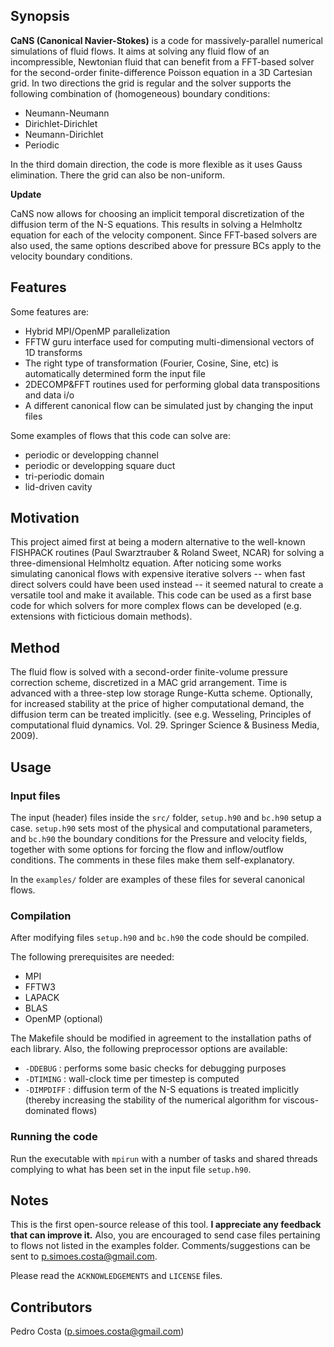 ## Synopsis

**CaNS (Canonical Navier-Stokes)** is a code for massively-parallel numerical simulations of fluid flows. It aims at solving any fluid flow of an incompressible, Newtonian fluid that can benefit from a FFT-based solver for the second-order finite-difference Poisson equation in a 3D Cartesian grid. In two directions the grid is regular and the solver supports the following combination of (homogeneous) boundary conditions:

 * Neumann-Neumann
 * Dirichlet-Dirichlet
 * Neumann-Dirichlet
 * Periodic

In the third domain direction, the code is more flexible as it uses Gauss elimination. There the grid can also be non-uniform.

**Update**

CaNS now allows for choosing an implicit temporal discretization of the diffusion term of the N-S equations. This results in solving a Helmholtz equation for each of the velocity component. Since FFT-based solvers are also used, the same options described above for pressure BCs apply to the velocity boundary conditions.

## Features

Some features are:

 * Hybrid MPI/OpenMP parallelization
 * FFTW guru interface used for computing multi-dimensional vectors of 1D transforms
 * The right type of transformation (Fourier, Cosine, Sine, etc) is automatically determined form the input file
 * 2DECOMP&FFT routines used for performing global data transpositions and data i/o
 * A different canonical flow can be simulated just by changing the input files

Some examples of flows that this code can solve are:

 * periodic or developping channel
 * periodic or developping square duct
 * tri-periodic domain
 * lid-driven cavity

## Motivation

This project aimed first at being a modern alternative to the well-known FISHPACK routines (Paul Swarztrauber & Roland Sweet, NCAR) for solving a three-dimensional Helmholtz equation. After noticing some works simulating canonical flows with expensive iterative solvers -- when fast direct solvers could have been used instead -- it seemed natural to create a versatile tool and make it available. This code can be used as a first base code for which solvers for more complex flows can be developed (e.g. extensions with ficticious domain methods).

## Method

The fluid flow is solved with a second-order finite-volume pressure correction scheme, discretized in a MAC grid arrangement. Time is advanced with a three-step low storage Runge-Kutta scheme. Optionally, for increased stability at the price of higher computational demand, the diffusion term can be treated implicitly. (see e.g. Wesseling, Principles of computational fluid dynamics. Vol. 29. Springer Science & Business Media, 2009).

## Usage

### Input files

The input (header) files inside the `src/` folder, `setup.h90` and `bc.h90` setup a case. `setup.h90` sets most of the physical and computational parameters, and `bc.h90` the boundary conditions for the Pressure and velocity fields, together with some options for forcing the flow and inflow/outflow conditions. The comments in these files make them self-explanatory.

In the `examples/` folder are examples of these files for several canonical flows.

### Compilation

After modifying files `setup.h90` and `bc.h90` the code should be compiled. 

The following prerequisites are needed:

 * MPI
 * FFTW3
 * LAPACK
 * BLAS
 * OpenMP (optional)

The Makefile should be modified in agreement to the installation paths of each library. Also, the following preprocessor options are available:

 * `-DDEBUG`   : performs some basic checks for debugging purposes
 * `-DTIMING`  : wall-clock time per timestep is computed
 * `-DIMPDIFF` : diffusion term of the N-S equations is treated implicitly (thereby increasing the stability of the numerical algorithm for viscous-dominated flows)

### Running the code

Run the executable with `mpirun` with a number of tasks and shared threads complying to what has been set in the input file `setup.h90`.

## Notes

This is the first open-source release of this tool. **I appreciate any feedback that can improve it.** Also, you are encouraged to send case files pertaining to flows not listed in the examples folder. Comments/suggestions can be sent to p.simoes.costa@gmail.com.

Please read the `ACKNOWLEDGEMENTS` and `LICENSE` files.

## Contributors

Pedro Costa (p.simoes.costa@gmail.com)
